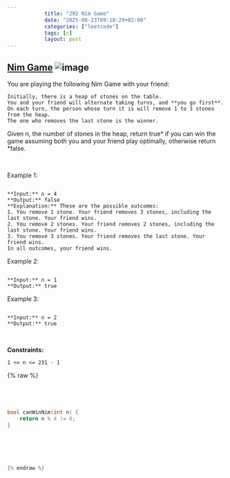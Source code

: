 ```yaml
---
            title: "292 Nim Game"
            date: "2025-08-23T09:18:29+02:00"
            categories: ["leetcode"]
            tags: [c]
            layout: post
---
```

            
## [Nim Game](https://leetcode.com/problems/nim-game) ![image](https://img.shields.io/badge/Difficulty-Easy-brightgreen)

You are playing the following Nim Game with your friend:

	Initially, there is a heap of stones on the table.
	You and your friend will alternate taking turns, and **you go first**.
	On each turn, the person whose turn it is will remove 1 to 3 stones from the heap.
	The one who removes the last stone is the winner.

Given n, the number of stones in the heap, return true* if you can win the game assuming both you and your friend play optimally, otherwise return *false.

 

Example 1:

```

**Input:** n = 4
**Output:** false
**Explanation:** These are the possible outcomes:
1. You remove 1 stone. Your friend removes 3 stones, including the last stone. Your friend wins.
2. You remove 2 stones. Your friend removes 2 stones, including the last stone. Your friend wins.
3. You remove 3 stones. Your friend removes the last stone. Your friend wins.
In all outcomes, your friend wins.

```

Example 2:

```

**Input:** n = 1
**Output:** true

```

Example 3:

```

**Input:** n = 2
**Output:** true

```

 

**Constraints:**

	1 <= n <= 231 - 1

{% raw %}


```c




bool canWinNim(int n) {
    return n % 4 != 0;
}






{% endraw %}
```
